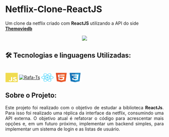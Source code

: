 # Netflix-Clone-ReactJS
Um clone da netflix criado com **ReactJS** utilizando a API do side **<a href="https://www.themoviedb.org" target="blank" >Themoviedb</a>**

<p align="center"><img src="https://github.com/Levi-Magny/Netflix-Clone-ReactJS/blob/master/netflix_clone/public/React%20App.gif"/></p>

## 🛠 Tecnologias e linguagens Utilizadas:

<div style="display: inline_block"><br>
 <a href="https://www.javascript.com/" target="_blank"><img align="center" alt="Levi-Js" height="30" width="40" src="https://raw.githubusercontent.com/devicons/devicon/master/icons/javascript/javascript-plain.svg"></a>
 <a href="https://styled-components.com/" target="blank"><img align="center" alt="Rafa-Ts" height="30" width="40" src="https://styled-components.com/logo.png"></a>
 <a href="https://reactjs.org/"><img align="center" alt="Levi-React" height="30" width="40" src="https://raw.githubusercontent.com/devicons/devicon/master/icons/react/react-original.svg"></a>
 <img align="center" alt="Levi-HTML" height="30" width="40" src="https://raw.githubusercontent.com/devicons/devicon/master/icons/html5/html5-original.svg">
 <img align="center" alt="Levi-CSS" height="30" width="40" src="https://raw.githubusercontent.com/devicons/devicon/master/icons/css3/css3-original.svg">
</div>

## Sobre o Projeto:
<p align="justify">Este projeto foi realizado com o objetivo de estudar a biblioteca <b>ReactJs</b>. Para isso foi realizado uma réplica da interface da netflix, consumindo uma API externa. O objetivo atual é refatorar o código para acrescentar mais opções e, em um futuro próximo, implementar um backend simples, para implementar um sistema de login e as listas de usuário.</p>
